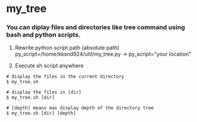 # my_tree

### You can diplay files and directories like tree command using bash and python scripts.

1) Rewrite python script path (absolute path)
py_script=/home/kksnd924/util/my_tree.py
  -> py_script="your location"

2) Execute sh script anywhere

```
# display the files in the current directory
$ my_tree.sh
```

```
# display the files in [dir]
$ my_tree.sh [dir]
```

```
# [depth] means max display depth of the directory tree
$ my_tree.sh [dir] [depth]
```
